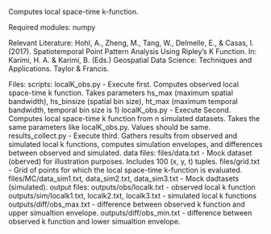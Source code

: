 Computes local space-time k-function.

Required modules: 
numpy

Relevant Literature: 
Hohl, A., Zheng, M., Tang, W., Delmelle, E., & Casas, I. (2017). Spatiotemporal Point Pattern Analysis Using Ripley’s K Function. In: Karimi, H. A. & Karimi, B. (Eds.) Geospatial Data Science: Techniques and Applications. Taylor & Francis.

Files: 
scripts:
localK_obs.py - Execute first. Computes observed local space-time k function. Takes parameters hs_max (maximum spatial bandwidth), hs_binsize (spatial bin size), ht_max (maximum temporal bandwidth,  temporal bin size is 1)
localK_obs.py - Execute Second. Computes local space-time k function from n simulated datasets. Takes the same parameters like localK_obs.py. Values should be same.
results_collect.py - Execute third. Gathers results from observed and simulated local k functions, computes simulation envelopes, and differences between observed and simulated.
data files:
files/data.txt - Mock dataset (oberved) for illustration purposes. Includes 100 (x, y, t) tuples.
files/grid.txt - Grid of points for which the  local space-time k-function is evaluated.
files/MC/data_sim1.txt, data_sim2.txt, data_sim3.txt - Mock dadtasets (simulated).
output files:
outputs/obs/localk.txt - observed local k function
outputs/sim/localk1.txt, localk2.txt, localk3.txt - simulated local k functions
outputs/diff/obs_max.txt - difference between observed k function and upper simualtion envelope.
outputs/diff/obs_min.txt - difference between observed k function and lower simualtion envelope.
 


